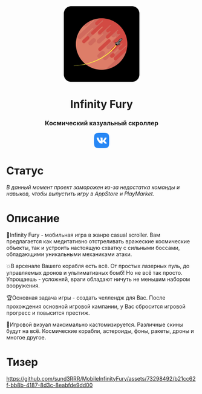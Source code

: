 <div align="center">
  <img src="./media/ico.png" width=200></img>
</div>
<h1 align="center">Infinity Fury</h1>
<h3 align="center">Космический казуальный скроллер</h1>

<p align="center">
 <a href="https://vk.com/infinity_fury"><img src="./media/vk.png" width=40></a>
</p>

# Статус

*В данный момент проект заморожен из-за недостатка команды и навыков, чтобы выпустить игру в AppStore и PlayMarket.* 

# Описание
🚀Infinity Fury - мобильная игра в жанре casual scroller. Вам предлагается как медитативно отстреливать вражеские космические объекты, так и устроить настоящую схватку с сильными боссами, обладающими уникальными механиками атаки. 

💥В арсенале Вашего корабля есть всё. От простых лазерных пуль, до управляемых дронов и ультимативных бомб! Но не всё так просто. Упрощаешь - усложняй, враги обладают ничуть не меньшим набором вооружения.

🏆Основная задача игры - создать челлендж для Вас. После прохождения основной игровой кампании, у Вас сбросится игровой прогресс и повысится престиж. 

💯Игровой визуал максимально кастомизируется. Различные скины будут на всё. Космические корабли, астероиды, фоны, ракеты, дроны и многое другое.

# Тизер

https://github.com/sund3RRR/MobileInfinityFury/assets/73298492/b21cc62f-bb8b-4187-8d3c-8eabfde9dd00
